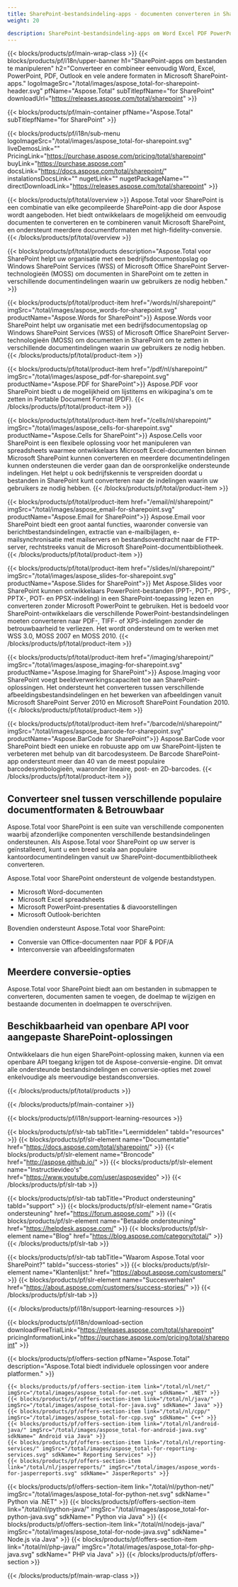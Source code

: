```yaml
---
title: SharePoint-bestandsindeling-apps - documenten converteren in SharePoint-applicaties 
weight: 20

description: SharePoint-bestandsindeling-apps om Word Excel PDF PowerPoint-e-mail- en beelddocumentindelingen te converteren en te combineren in Microsoft SharePoint
---
```


{{< blocks/products/pf/main-wrap-class >}}
{{< blocks/products/pf/i18n/upper-banner h1="SharePoint-apps om bestanden te manipuleren" h2="Converteer en combineer eenvoudig Word, Excel, PowerPoint, PDF, Outlook en vele andere formaten in Microsoft SharePoint-apps." logoImageSrc="/total/images/aspose_total-for-sharepoint-header.svg" pfName="Aspose.Total" subTitlepfName="for SharePoint" downloadUrl="https://releases.aspose.com/total/sharepoint" >}}

{{< blocks/products/pf/main-container pfName="Aspose.Total" subTitlepfName="for SharePoint" >}}

{{< blocks/products/pf/i18n/sub-menu logoImageSrc="/total/images/aspose_total-for-sharepoint.svg" liveDemosLink="" PricingLink="https://purchase.aspose.com/pricing/total/sharepoint" buyLink="https://purchase.aspose.com" docsLink="https://docs.aspose.com/total/sharepoint/" instalationsDocsLink="" nugetLink="" nugetPackageName="" directDownloadLink="https://releases.aspose.com/total/sharepoint" >}}

{{< blocks/products/pf/total/overview >}}
Aspose.Total voor SharePoint is een combinatie van elke gecompileerde SharePoint-app die door Aspose wordt aangeboden. Het biedt ontwikkelaars de mogelijkheid om eenvoudig documenten te converteren en te combineren vanuit Microsoft SharePoint, en ondersteunt meerdere documentformaten met high-fidelity-conversie.
{{< /blocks/products/pf/total/overview >}}

{{< blocks/products/pf/total/products description="Aspose.Total voor SharePoint helpt uw organisatie met een bedrijfsdocumentopslag op Windows SharePoint Services (WSS) of Microsoft Office SharePoint Server-technologieën (MOSS) om documenten in SharePoint om te zetten in verschillende documentindelingen waarin uw gebruikers ze nodig hebben." >}}

{{< blocks/products/pf/total/product-item href="/words/nl/sharepoint/" imgSrc="/total/images/aspose_words-for-sharepoint.svg" productName="Aspose.Words for SharePoint">}}
Aspose.Words voor SharePoint helpt uw organisatie met een bedrijfsdocumentopslag op Windows SharePoint Services (WSS) of Microsoft Office SharePoint Server-technologieën (MOSS) om documenten in SharePoint om te zetten in verschillende documentindelingen waarin uw gebruikers ze nodig hebben.
{{< /blocks/products/pf/total/product-item >}}

{{< blocks/products/pf/total/product-item href="/pdf/nl/sharepoint/" imgSrc="/total/images/aspose_pdf-for-sharepoint.svg" productName="Aspose.PDF for SharePoint">}}
Aspose.PDF voor SharePoint biedt u de mogelijkheid om lijstitems en wikipagina's om te zetten in Portable Document Format (PDF).
{{< /blocks/products/pf/total/product-item >}}

{{< blocks/products/pf/total/product-item href="/cells/nl/sharepoint/" imgSrc="/total/images/aspose_cells-for-sharepoint.svg" productName="Aspose.Cells for SharePoint">}}
Aspose.Cells voor SharePoint is een flexibele oplossing voor het manipuleren van spreadsheets waarmee ontwikkelaars Microsoft Excel-documenten binnen Microsoft SharePoint kunnen converteren en meerdere documentindelingen kunnen ondersteunen die verder gaan dan de oorspronkelijke ondersteunde indelingen. Het helpt u ook bedrijfskennis te verspreiden doordat u bestanden in SharePoint kunt converteren naar de indelingen waarin uw gebruikers ze nodig hebben.
{{< /blocks/products/pf/total/product-item >}}

{{< blocks/products/pf/total/product-item href="/email/nl/sharepoint/" imgSrc="/total/images/aspose_email-for-sharepoint.svg" productName="Aspose.Email for SharePoint">}}
Aspose.Email voor SharePoint biedt een groot aantal functies, waaronder conversie van berichtbestandsindelingen, extractie van e-mailbijlagen, e-mailsynchronisatie met mailservers en bestandsoverdracht naar de FTP-server, rechtstreeks vanuit de Microsoft SharePoint-documentbibliotheek.
{{< /blocks/products/pf/total/product-item >}}

{{< blocks/products/pf/total/product-item href="/slides/nl/sharepoint/" imgSrc="/total/images/aspose_slides-for-sharepoint.svg" productName="Aspose.Slides for SharePoint">}}
Met Aspose.Slides voor SharePoint kunnen ontwikkelaars PowerPoint-bestanden (PPT-, POT-, PPS-, PPTX-, POT- en PPSX-indeling) in een SharePoint-toepassing lezen en converteren zonder Microsoft PowerPoint te gebruiken. Het is bedoeld voor SharePoint-ontwikkelaars die verschillende PowerPoint-bestandsindelingen moeten converteren naar PDF-, TIFF- of XPS-indelingen zonder de betrouwbaarheid te verliezen. Het wordt ondersteund om te werken met WSS 3.0, MOSS 2007 en MOSS 2010.
{{< /blocks/products/pf/total/product-item >}}

{{< blocks/products/pf/total/product-item href="/imaging/sharepoint/" imgSrc="/total/images/aspose_imaging-for-sharepoint.svg" productName="Aspose.Imaging for SharePoint">}}
Aspose.Imaging voor SharePoint voegt beeldverwerkingscapaciteit toe aan SharePoint-oplossingen. Het ondersteunt het converteren tussen verschillende afbeeldingsbestandsindelingen en het bewerken van afbeeldingen vanuit Microsoft SharePoint Server 2010 en Microsoft SharePoint Foundation 2010.
{{< /blocks/products/pf/total/product-item >}}

{{< blocks/products/pf/total/product-item href="/barcode/nl/sharepoint/" imgSrc="/total/images/aspose_barcode-for-sharepoint.svg" productName="Aspose.BarCode for SharePoint">}}
Aspose.BarCode voor SharePoint biedt een unieke en robuuste app om uw SharePoint-lijsten te verbeteren met behulp van dit barcodesysteem. De Barcode SharePoint-app ondersteunt meer dan 40 van de meest populaire barcodesymbologieën, waaronder lineaire, post- en 2D-barcodes.
{{< /blocks/products/pf/total/product-item >}}

<!--<p></p>-->
<div class="col-lg-12">
 <h2 class="h2title">
  <a class="anchor" id="features" name="features">
  </a>
  Converteer snel tussen verschillende populaire documentformaten &amp; Betrouwbaar
 </h2>
 <p>
  Aspose.Total voor SharePoint is een suite van verschillende componenten waarbij afzonderlijke componenten verschillende bestandsindelingen ondersteunen. Als Aspose.Total voor SharePoint op uw server is geïnstalleerd, kunt u een breed scala aan populaire kantoordocumentindelingen vanuit uw SharePoint-documentbibliotheek converteren.
 </p>
 <p>
  Aspose.Total voor SharePoint ondersteunt de volgende bestandstypen.
 </p>
 <ul class="unstyled">
  <li>
   Microsoft Word-documenten
  </li>
  <li>
   Microsoft Excel spreadsheets
  </li>
  <li>
   Microsoft PowerPoint-presentaties &amp; diavoorstellingen
  </li>
  <li>
   Microsoft Outlook-berichten
  </li>
 </ul>
 <p>
  Bovendien ondersteunt Aspose.Total voor SharePoint:
 </p>
 <ul class="unstyled">
  <li>
   Conversie van Office-documenten naar PDF &amp; PDF/A
  </li>
  <li>
   Interconversie van afbeeldingsformaten
  </li>
 </ul>
</div>
<div class="col-lg-12">
 <h2 class="h2title">
  Meerdere conversie-opties
 </h2>
 <p>
  Aspose.Total voor SharePoint biedt aan om bestanden in submappen te converteren, documenten samen te voegen, de doelmap te wijzigen en bestaande documenten in doelmappen te overschrijven.
 </p>
</div>
<div class="col-lg-12">
 <h2 class="h2title">
  Beschikbaarheid van openbare API voor aangepaste SharePoint-oplossingen
 </h2>
 <p>
  Ontwikkelaars die hun eigen SharePoint-oplossing maken, kunnen via een openbare API toegang krijgen tot de Aspose-conversie-engine. Dit omvat alle ondersteunde bestandsindelingen en conversie-opties met zowel enkelvoudige als meervoudige bestandsconversies.
 </p>
</div>
<!--Feature-section Start-->
<!--Feature-section End-->

{{< /blocks/products/pf/total/products >}}

{{< /blocks/products/pf/main-container >}}


{{< blocks/products/pf/i18n/support-learning-resources >}}

{{< blocks/products/pf/slr-tab tabTitle="Leermiddelen" tabId="resources" >}}
{{< blocks/products/pf/slr-element name="Documentatie" href="https://docs.aspose.com/total/sharepoint/" >}} 
{{< blocks/products/pf/slr-element name="Broncode" href="http://aspose.github.io/" >}} 
{{< blocks/products/pf/slr-element name="Instructievideo's" href="https://www.youtube.com/user/asposevideo" >}} 
{{< /blocks/products/pf/slr-tab >}}

{{< blocks/products/pf/slr-tab tabTitle="Product ondersteuning" tabId="support" >}}
{{< blocks/products/pf/slr-element name="Gratis ondersteuning" href="https://forum.aspose.com/" >}} 
{{< blocks/products/pf/slr-element name="Betaalde ondersteuning" href="https://helpdesk.aspose.com/" >}} 
{{< blocks/products/pf/slr-element name="Blog" href="https://blog.aspose.com/category/total/" >}} 
{{< /blocks/products/pf/slr-tab >}}

{{< blocks/products/pf/slr-tab tabTitle="Waarom Aspose.Total voor SharePoint?" tabId="success-stories" >}}
{{< blocks/products/pf/slr-element name="Klantenlijst:" href="https://about.aspose.com/customers/" >}} 
{{< blocks/products/pf/slr-element name="Succesverhalen" href="https://about.aspose.com/customers/success-stories/" >}} 
{{< /blocks/products/pf/slr-tab >}}

{{< /blocks/products/pf/i18n/support-learning-resources >}}

{{< blocks/products/pf/i18n/download-section downloadFreeTrialLink="https://releases.aspose.com/total/sharepoint" pricingInformationLink="https://purchase.aspose.com/pricing/total/sharepoint" >}}

{{< blocks/products/pf/offers-section pfName="Aspose.Total" description="Aspose.Total biedt individuele oplossingen voor andere platformen." >}}

    {{< blocks/products/pf/offers-section-item link="/total/nl/net/" imgSrc="/total/images/aspose_total-for-net.svg" sdkName=" .NET" >}}
    {{< blocks/products/pf/offers-section-item link="/total/nl/java/" imgSrc="/total/images/aspose_total-for-java.svg" sdkName=" Java" >}}
    {{< blocks/products/pf/offers-section-item link="/total/nl/cpp/" imgSrc="/total/images/aspose_total-for-cpp.svg" sdkName=" C++" >}}
    {{< blocks/products/pf/offers-section-item link="/total/nl/android-java/" imgSrc="/total/images/aspose_total-for-android-java.svg" sdkName=" Android via Java" >}}
    {{< blocks/products/pf/offers-section-item link="/total/nl/reporting-services/" imgSrc="/total/images/aspose_total-for-reporting-services.svg" sdkName=" Reporting Services" >}}
    {{< blocks/products/pf/offers-section-item link="/total/nl/jasperreports/" imgSrc="/total/images/aspose_words-for-jasperreports.svg" sdkName=" JasperReports" >}}
 {{< blocks/products/pf/offers-section-item link="/total/nl/python-net/" imgSrc="/total/images/aspose_total-for-python-net.svg" sdkName=" Python via .NET" >}}
 {{< blocks/products/pf/offers-section-item link="/total/nl/python-java/" imgSrc="/total/images/aspose_total-for-python-java.svg" sdkName=" Python via Java" >}}
 {{< blocks/products/pf/offers-section-item link="/total/nl/nodejs-java/" imgSrc="/total/images/aspose_total-for-node-java.svg" sdkName=" Node.js via Java" >}}
 {{< blocks/products/pf/offers-section-item link="/total/nl/php-java/" imgSrc="/total/images/aspose_total-for-php-java.svg" sdkName=" PHP via Java" >}}
{{< /blocks/products/pf/offers-section >}}

{{< /blocks/products/pf/main-wrap-class >}}